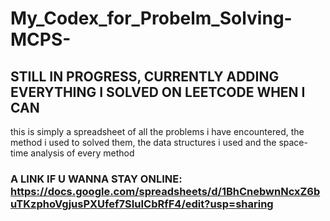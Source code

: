 # My_Codex_for_Probelm_Solving-MCPS-

## STILL IN PROGRESS, CURRENTLY ADDING EVERYTHING I SOLVED ON LEETCODE WHEN I CAN

this is simply a spreadsheet of all the problems i have encountered, the method i used to solved them, the data structures i used and the space-time analysis of every method

### A LINK IF U WANNA STAY ONLINE: https://docs.google.com/spreadsheets/d/1BhCnebwnNcxZ6buTKzphoVgjusPXUfef7SIuICbRfF4/edit?usp=sharing
